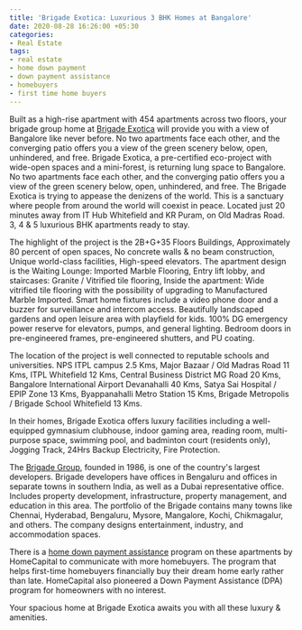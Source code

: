 ```yaml
---
title: 'Brigade Exotica: Luxurious 3 BHK Homes at Bangalore'
date: 2020-08-28 16:26:00 +05:30
categories:
- Real Estate
tags:
- real estate
- home down payment
- down payment assistance
- homebuyers
- first time home buyers
---
```




Built as a high-rise apartment with 454 apartments across two floors, your brigade group home at [Brigade Exotica](https://homecapital.in/property/362/brigade-exotica-3-bhk) will provide you with a view of Bangalore like never before. No two apartments face each other, and the converging patio offers you a view of the green scenery below, open, unhindered, and free. Brigade Exotica, a pre-certified eco-project with wide-open spaces and a mini-forest, is returning lung space to Bangalore. No two apartments face each other, and the converging patio offers you a view of the green scenery below, open, unhindered, and free. The Brigade Exotica is trying to appease the denizens of the world. This is a sanctuary where people from around the world will coexist in peace. Located just 20 minutes away from IT Hub Whitefield and KR Puram, on Old Madras Road. 3, 4 & 5 luxurious BHK apartments ready to stay.

The highlight of the project is the 2B+G+35 Floors Buildings, Approximately 80 percent of open spaces, No concrete walls & no beam construction, Unique world-class facilities, High-speed elevators. The apartment design is the Waiting Lounge: Imported Marble Flooring, Entry lift lobby, and staircases: Granite / Vitrified tile flooring, Inside the apartment: Wide vitrified tile flooring with the possibility of upgrading to Manufactured Marble Imported. Smart home fixtures include a video phone door and a buzzer for surveillance and intercom access. Beautifully landscaped gardens and open leisure area with playfield for kids. 100% DG emergency power reserve for elevators, pumps, and general lighting. Bedroom doors in pre-engineered frames, pre-engineered shutters, and PU coating.

The location of the project is well connected to reputable schools and universities. NPS ITPL campus 2.5 Kms, Major Bazaar / Old Madras Road 11 Kms, ITPL Whitefield 12 Kms, Central Business District MG Road 20 Kms, Bangalore International Airport Devanahalli 40 Kms, Satya Sai Hospital / EPIP Zone 13 Kms, Byappanahalli Metro Station 15 Kms, Brigade Metropolis / Brigade School Whitefield 13 Kms.

In their homes, Brigade Exotica offers luxury facilities including a well-equipped gymnasium clubhouse, indoor gaming area, reading room, multi-purpose space, swimming pool, and badminton court (residents only), Jogging Track, 24Hrs Backup Electricity, Fire Protection.

The [Brigade Group](https://homecapital.in/offering/developer/brigade-group), founded in 1986, is one of the country's largest developers. Brigade developers have offices in Bengaluru and offices in separate towns in southern India, as well as a Dubai representative office. Includes property development, infrastructure, property management, and education in this area. The portfolio of the Brigade contains many towns like Chennai, Hyderabad, Bengaluru, Mysore, Mangalore, Kochi, Chikmagalur, and others. The company designs entertainment, industry, and accommodation spaces.




There is a [home down payment assistance](https://homecapital.in/program) program on these apartments by HomeCapital to communicate with more homebuyers. The program that helps first-time homebuyers financially buy their dream home early rather than late. HomeCapital also pioneered a Down Payment Assistance (DPA) program for homeowners with no interest. 

Your spacious home at Brigade Exotica awaits you with all these luxury & amenities.


